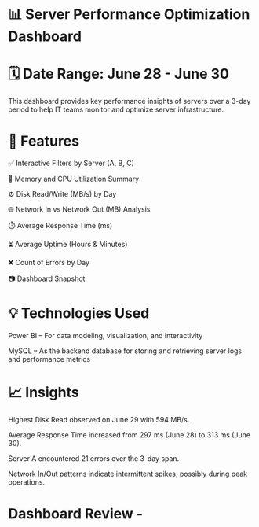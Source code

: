 # 📊 Server Performance Optimization Dashboard
# 🗓️ Date Range: June 28 - June 30
This dashboard provides key performance insights of servers over a 3-day period to help IT teams monitor and optimize server infrastructure.

# 📌 Features
✅ Interactive Filters by Server (A, B, C)

🧠 Memory and CPU Utilization Summary

⚙️ Disk Read/Write (MB/s) by Day

🌐 Network In vs Network Out (MB) Analysis

⏱️ Average Response Time (ms)

⏳ Average Uptime (Hours & Minutes)

❌ Count of Errors by Day

📷 Dashboard Snapshot

# 💡 Technologies Used
Power BI – For data modeling, visualization, and interactivity

MySQL – As the backend database for storing and retrieving server logs and performance metrics

# 📈 Insights
Highest Disk Read observed on June 29 with 594 MB/s.

Average Response Time increased from 297 ms (June 28) to 313 ms (June 30).

Server A encountered 21 errors over the 3-day span.

Network In/Out patterns indicate intermittent spikes, possibly during peak operations.

# Dashboard Review -
